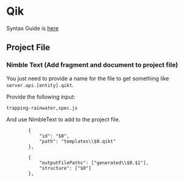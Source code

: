 # Qik

Syntax Guide is [here](https://github.com/bobbyache/Qik/wiki/Syntax-Guide)

## Project File

### Nimble Text (Add fragment and document to project file)

You just need to provide a name for the file to get something like `server.api.[entity].qikt`.

Provide the following input:
```
trapping-rainwater,spec.js
```
And use NimbleText to add to the project file.


```
        {
            "id": "$0",
            "path": "templates\\$0.qikt"
        },
```

```
        {
            "outputFilePaths": ["generated\\$0.$1"],
            "structure": ["$0"]
        },
```
